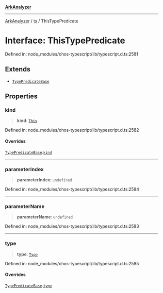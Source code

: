 [**ArkAnalyzer**](../../../../README.md)

***

[ArkAnalyzer](../../../../globals.md) / [ts](../README.md) / ThisTypePredicate

# Interface: ThisTypePredicate

Defined in: node\_modules/ohos-typescript/lib/typescript.d.ts:2581

## Extends

- [`TypePredicateBase`](TypePredicateBase.md)

## Properties

### kind

> **kind**: [`This`](../enumerations/TypePredicateKind.md#this)

Defined in: node\_modules/ohos-typescript/lib/typescript.d.ts:2582

#### Overrides

[`TypePredicateBase`](TypePredicateBase.md).[`kind`](TypePredicateBase.md#kind)

***

### parameterIndex

> **parameterIndex**: `undefined`

Defined in: node\_modules/ohos-typescript/lib/typescript.d.ts:2584

***

### parameterName

> **parameterName**: `undefined`

Defined in: node\_modules/ohos-typescript/lib/typescript.d.ts:2583

***

### type

> **type**: [`Type`](Type.md)

Defined in: node\_modules/ohos-typescript/lib/typescript.d.ts:2585

#### Overrides

[`TypePredicateBase`](TypePredicateBase.md).[`type`](TypePredicateBase.md#type)
